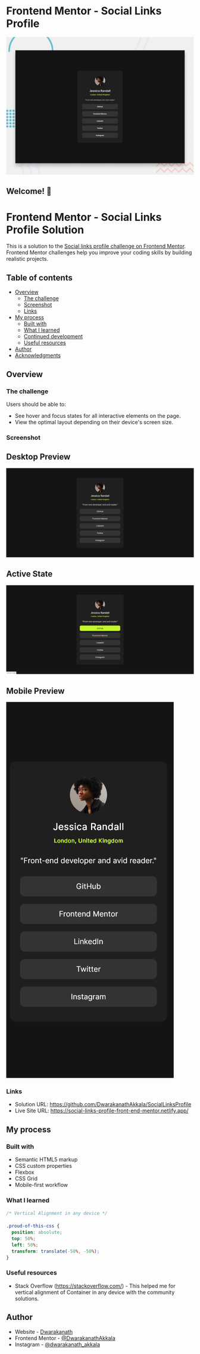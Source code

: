 # Frontend Mentor - Social Links Profile

![Design preview for the Social Links Profile challenge](./design/desktop-preview.jpg)

## Welcome! 👋

# Frontend Mentor - Social Links Profile Solution

This is a solution to the [Social links profile challenge on Frontend Mentor](https://www.frontendmentor.io/challenges/social-links-profile-UG32l9m6dQ). Frontend Mentor challenges help you improve your coding skills by building realistic projects.

## Table of contents

- [Overview](#overview)
  - [The challenge](#the-challenge)
  - [Screenshot](#screenshot)
  - [Links](#links)
- [My process](#my-process)
  - [Built with](#built-with)
  - [What I learned](#what-i-learned)
  - [Continued development](#continued-development)
  - [Useful resources](#useful-resources)
- [Author](#author)
- [Acknowledgments](#acknowledgments)

## Overview

### The challenge

Users should be able to:

- See hover and focus states for all interactive elements on the page.
- View the optimal layout depending on their device's screen size.

### Screenshot

## Desktop Preview

![Desktop Preview](./assets/previews/deskptop-preview.png)

## Active State

![Active State](./assets/previews/active-state.png)

## Mobile Preview

![Mobile Preview](./assets/previews/mobile-preview.png)

### Links

- Solution URL: https://github.com/DwarakanathAkkala/SocialLinksProfile
- Live Site URL: https://social-links-profile-front-end-mentor.netlify.app/

## My process

### Built with

- Semantic HTML5 markup
- CSS custom properties
- Flexbox
- CSS Grid
- Mobile-first workflow

### What I learned

```css
/* Vertical Alignment in any device */

.proud-of-this-css {
  position: absolute;
  top: 50%;
  left: 50%;
  transform: translate(-50%, -50%);
}
```

### Useful resources

- Stack Overflow (https://stackoverflow.com/) - This helped me for vertical alignment of Container in any device with the community solutions.

## Author

- Website - [Dwarakanath](https://dwarakanath-akkala.netlify.app/)
- Frontend Mentor - [@DwarakanathAkkala](https://www.frontendmentor.io/profile/DwarakanathAkkala)
- Instagram - [@dwarakanath_akkala](https://www.instagram.com/dwarakanath_akkala/)
